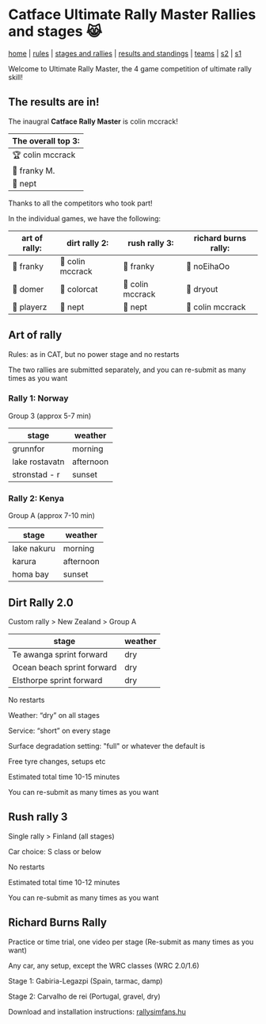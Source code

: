 # Catface Ultimate Rally Master Rallies and stages 😹

[home](index.md) | [rules](rules.md) | [stages and rallies](stages.md) | [results and standings](results.md) | [teams](teams.md) | [s2](s2/s2_index.md) | [s1](s1/s1_index.md)

Welcome to Ultimate Rally Master, the 4 game competition of ultimate rally skill!

## The results are in!

The inaugral **Catface Rally Master** is colin mccrack!

| The overall top 3: |
| ----- |
| 🏆 colin mccrack |
| 🥈 franky M. |
| 🥉 nept |

Thanks to all the competitors who took part!

In the individual games, we have the following:

| art of rally:  | dirt rally 2:       | rush rally 3:       | richard burns rally:  |
|----------------|---------------------|---------------------|-----------------------|
|  🥇 franky    |  🥇 colin mccrack  |  🥇 franky         |  🥇 noEihaOo         |
|  🥈 domer     |  🥈 colorcat       |  🥈 colin mccrack  |  🥈 dryout           |
|  🥉 playerz   |  🥉 nept           |  🥉 nept           |  🥉 colin mccrack    |


## Art of rally

Rules: as in CAT, but no power stage and no restarts

The two rallies are submitted separately, and you can re-submit as many times as you want

### Rally 1: Norway

Group 3 (approx 5-7 min)

| stage      | weather        |
| ------------- | ------------ |
| grunnfor      | morning        |
| lake rostavatn | afternoon  |
| stronstad - r    | sunset      |


### Rally 2: Kenya

Group A (approx 7-10 min)

| stage      | weather        |
| ------------- | ------------ |
| lake nakuru      | morning        |
| karura | afternoon  |
| homa bay    | sunset      |

	
## Dirt Rally 2.0

Custom rally > New Zealand > Group A

| stage      | weather        |
| ------------- | ------------ |
| Te awanga sprint forward | dry |
| Ocean beach sprint forward | dry |
| Elsthorpe sprint forward | dry |

No restarts

Weather: “dry” on all stages

Service: “short” on every stage

Surface degradation setting: "full" or whatever the default is

Free tyre changes, setups etc

Estimated total time 10-15 minutes

You can re-submit as many times as you want


## Rush rally 3

Single rally > Finland (all stages)

Car choice: S class or below

No restarts

Estimated total time 10-12 minutes

You can re-submit as many times as you want


## Richard Burns Rally

Practice or time trial, one video per stage (Re-submit as many times as you want)

Any car, any setup, except the WRC classes (WRC 2.0/1.6)

Stage 1: Gabiria-Legazpi (Spain, tarmac, damp)

Stage 2: Carvalho de rei (Portugal, gravel, dry)

Download and installation instructions: [rallysimfans.hu](https://rallysimfans.hu/rbr/download.php?download=rsfrbr)


